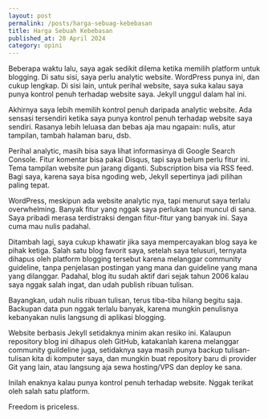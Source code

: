 ```yaml
---
layout: post
permalink: /posts/harga-sebuag-kebebasan
title: Harga Sebuah Kebebasan
published_at: 20 April 2024
category: opini
---
```


Beberapa waktu lalu, saya agak sedikit dilema ketika memilih platform untuk blogging. Di satu sisi, saya perlu analytic website. WordPress punya ini, dan cukup lengkap. Di sisi lain, untuk perihal website, saya suka kalau saya punya kontrol penuh terhadap website saya. Jekyll unggul dalam hal ini.

Akhirnya saya lebih memilih kontrol penuh daripada analytic website. Ada sensasi tersendiri ketika saya punya kontrol penuh terhadap website saya sendiri. Rasanya lebih leluasa dan bebas aja mau ngapain: nulis, atur tampilan, tambah halaman baru, dsb.

Perihal analytic, masih bisa saya lihat informasinya di Google Search Console. Fitur komentar bisa pakai Disqus, tapi saya belum perlu fitur ini. Tema tampilan website pun jarang diganti. Subscription bisa via RSS feed. Bagi saya, karena saya bisa ngoding web, Jekyll sepertinya jadi pilihan paling tepat.

WordPress, meskipun ada website analytic nya, tapi menurut saya terlalu overwhelming. Banyak fitur yang nggak saya perlukan tapi muncul di sana. Saya pribadi merasa terdistraksi dengan fitur-fitur yang banyak ini. Saya cuma mau nulis padahal.

Ditambah lagi, saya cukup khawatir jika saya mempercayakan blog saya ke pihak ketiga. Salah satu blog favorit saya, setelah saya telusuri, ternyata dihapus oleh platform blogging tersebut karena melanggar community guideline, tanpa penjelasan postingan yang mana dan guideline yang mana yang dilanggar. Padahal, blog itu sudah aktif dari sejak tahun 2006 kalau saya nggak salah ingat, dan udah publish ribuan tulisan.

Bayangkan, udah nulis ribuan tulisan, terus tiba-tiba hilang begitu saja. Backupan data pun nggak terlalu banyak, karena mungkin penulisnya kebanyakan nulis langsung di aplikasi blogging.

Website berbasis Jekyll setidaknya minim akan resiko ini. Kalaupun repository blog ini dihapus oleh GitHub, katakanlah karena melanggar community guildeline juga, setidaknya saya masih punya backup tulisan-tulisan kita di komputer saya, dan mungkin buat repository baru di provider Git yang lain, atau langsung aja sewa hosting/VPS dan deploy ke sana.

Inilah enaknya kalau punya kontrol penuh terhadap website. Nggak terikat oleh salah satu platform.

Freedom is priceless.
